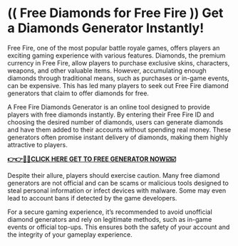 # (( Free Diamonds for Free Fire )) Get a Diamonds Generator Instantly!

Free Fire, one of the most popular battle royale games, offers players an exciting gaming experience with various features. Diamonds, the premium currency in Free Fire, allow players to purchase exclusive skins, characters, weapons, and other valuable items. However, accumulating enough diamonds through traditional means, such as purchases or in-game events, can be expensive. This has led many players to seek out Free Fire diamond generators that claim to offer diamonds for free.

A Free Fire Diamonds Generator is an online tool designed to provide players with free diamonds instantly. By entering their Free Fire ID and choosing the desired number of diamonds, users can generate diamonds and have them added to their accounts without spending real money. These generators often promise instant delivery of diamonds, making them highly attractive to players.

[**👉👉🎯🎯CLICK HERE GET TO FREE GENERATOR NOW☑️☑️**](https://free24.raj-solution.com/free-diamond)

Despite their allure, players should exercise caution. Many free diamond generators are not official and can be scams or malicious tools designed to steal personal information or infect devices with malware. Some may even lead to account bans if detected by the game developers.

For a secure gaming experience, it’s recommended to avoid unofficial diamond generators and rely on legitimate methods, such as in-game events or official top-ups. This ensures both the safety of your account and the integrity of your gameplay experience.
